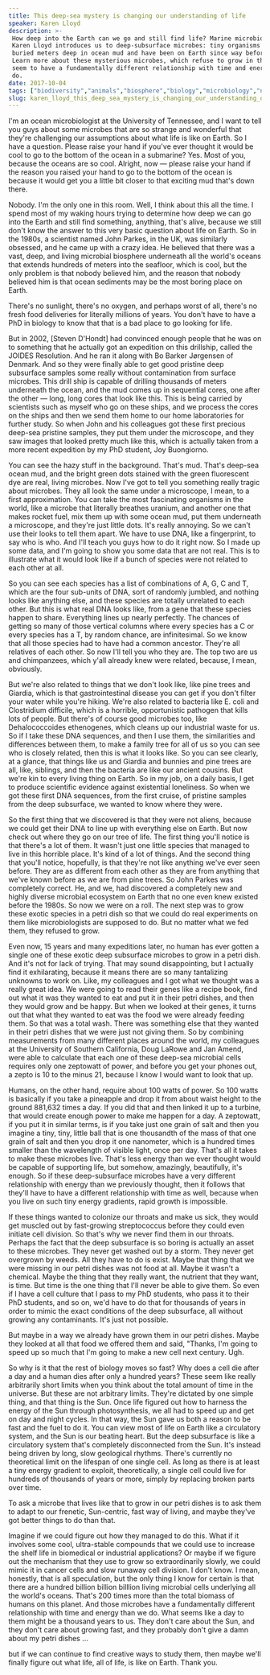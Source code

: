 ```yaml
---
title: This deep-sea mystery is changing our understanding of life
speaker: Karen Lloyd
description: >-
 How deep into the Earth can we go and still find life? Marine microbiologist
 Karen Lloyd introduces us to deep-subsurface microbes: tiny organisms that live
 buried meters deep in ocean mud and have been on Earth since way before animals.
 Learn more about these mysterious microbes, which refuse to grow in the lab and
 seem to have a fundamentally different relationship with time and energy than we
 do.
date: 2017-10-04
tags: ["biodiversity","animals","biosphere","biology","microbiology","nature","oceans","science"]
slug: karen_lloyd_this_deep_sea_mystery_is_changing_our_understanding_of_life
---
```


I'm an ocean microbiologist at the University of Tennessee, and I want to tell you guys
about some microbes that are so strange and wonderful that they're challenging our
assumptions about what life is like on Earth. So I have a question. Please raise your hand
if you've ever thought it would be cool to go to the bottom of the ocean in a submarine?
Yes. Most of you, because the oceans are so cool. Alright, now — please raise your hand if
the reason you raised your hand to go to the bottom of the ocean is because it would get
you a little bit closer to that exciting mud that's down there.

Nobody. I'm the only one in this room. Well, I think about this all the time. I spend most
of my waking hours trying to determine how deep we can go into the Earth and still find
something, anything, that's alive, because we still don't know the answer to this very
basic question about life on Earth. So in the 1980s, a scientist named John Parkes, in the
UK, was similarly obsessed, and he came up with a crazy idea. He believed that there was a
vast, deep, and living microbial biosphere underneath all the world's oceans that extends
hundreds of meters into the seafloor, which is cool, but the only problem is that nobody
believed him, and the reason that nobody believed him is that ocean sediments may be the
most boring place on Earth.

There's no sunlight, there's no oxygen, and perhaps worst of all, there's no fresh food
deliveries for literally millions of years. You don't have to have a PhD in biology to
know that that is a bad place to go looking for life.

But in 2002, [Steven D'Hondt] had convinced enough people that he was on to something 
that he actually got an expedition on this drillship, called the JOIDES Resolution. And he
ran it along with Bo Barker Jørgensen of Denmark. And so they were finally able to get
good pristine deep subsurface samples some really without contamination from surface
microbes. This drill ship is capable of drilling thousands of meters underneath the ocean,
and the mud comes up in sequential cores, one after the other — long, long cores that look
like this. This is being carried by scientists such as myself who go on these ships, and
we process the cores on the ships and then we send them home to our home laboratories for
further study. So when John and his colleagues got these first precious deep-sea pristine
samples, they put them under the microscope, and they saw images that looked pretty much
like this, which is actually taken from a more recent expedition by my PhD student, Joy
Buongiorno.

You can see the hazy stuff in the background. That's mud. That's deep-sea ocean mud, and
the bright green dots stained with the green fluorescent dye are real, living microbes. Now
I've got to tell you something really tragic about microbes. They all look the same under
a microscope, I mean, to a first approximation. You can take the most fascinating
organisms in the world, like a microbe that literally breathes uranium, and another one
that makes rocket fuel, mix them up with some ocean mud, put them underneath a microscope,
and they're just little dots. It's really annoying. So we can't use their looks to tell
them apart. We have to use DNA, like a fingerprint, to say who is who. And I'll teach you
guys how to do it right now. So I made up some data, and I'm going to show you some data
that are not real. This is to illustrate what it would look like if a bunch of species
were not related to each other at all.

So you can see each species has a list of combinations of A, G, C and T, which are the
four sub-units of DNA, sort of randomly jumbled, and nothing looks like anything else, and
these species are totally unrelated to each other. But this is what real DNA looks like,
from a gene that these species happen to share. Everything lines up nearly perfectly. The
chances of getting so many of those vertical columns where every species has a C or every
species has a T, by random chance, are infinitesimal. So we know that all those species
had to have had a common ancestor. They're all relatives of each other. So now I'll tell
you who they are. The top two are us and chimpanzees, which y'all already knew were
related, because, I mean, obviously.

But we're also related to things that we don't look like, like pine trees and Giardia,
which is that gastrointestinal disease you can get if you don't filter your water while
you're hiking. We're also related to bacteria like E. coli and Clostridium difficile,
which is a horrible, opportunistic pathogen that kills lots of people. But there's of
course good microbes too, like Dehalococcoides ethenogenes, which cleans up our industrial
waste for us. So if I take these DNA sequences, and then I use them, the similarities and
differences between them, to make a family tree for all of us so you can see who is
closely related, then this is what it looks like. So you can see clearly, at a glance,
that things like us and Giardia and bunnies and pine trees are all, like, siblings, and
then the bacteria are like our ancient cousins. But we're kin to every living thing on
Earth. So in my job, on a daily basis, I get to produce scientific evidence against
existential loneliness. So when we got these first DNA sequences, from the first cruise, of
pristine samples from the deep subsurface, we wanted to know where they
were.

So the first thing that we discovered is that they were not aliens, because we could get
their DNA to line up with everything else on Earth. But now check out where they go on our
tree of life. The first thing you'll notice is that there's a lot of them. It wasn't just
one little species that managed to live in this horrible place. It's kind of a lot of
things. And the second thing that you'll notice, hopefully, is that they're not like
anything we've ever seen before. They are as different from each other as they are from
anything that we've known before as we are from pine trees. So John Parkes was completely
correct. He, and we, had discovered a completely new and highly diverse microbial
ecosystem on Earth that no one even knew existed before the 1980s. So now we were on a
roll. The next step was to grow these exotic species in a petri dish so that we could do
real experiments on them like microbiologists are supposed to do. But no matter what we
fed them, they refused to grow.

Even now, 15 years and many expeditions later, no human has ever gotten a single one of
these exotic deep subsurface microbes to grow in a petri dish. And it's not for lack of
trying. That may sound disappointing, but I actually find it exhilarating, because it
means there are so many tantalizing unknowns to work on. Like, my colleagues and I got
what we thought was a really great idea. We were going to read their genes like a recipe
book, find out what it was they wanted to eat and put it in their petri dishes, and then
they would grow and be happy. But when we looked at their genes, it turns out that what
they wanted to eat was the food we were already feeding them. So that was a total wash.
There was something else that they wanted in their petri dishes that we were just not
giving them. So by combining measurements from many different places around the world, my
colleagues at the University of Southern California, Doug LaRowe and Jan Amend, were able
to calculate that each one of these deep-sea microbial cells requires only one zeptowatt
of power, and before you get your phones out, a zepto is 10 to the minus 21, because I
know I would want to look that up.

Humans, on the other hand, require about 100 watts of power. So 100 watts is basically if
you take a pineapple and drop it from about waist height to the ground 881,632 times a
day. If you did that and then linked it up to a turbine, that would create enough power to
make me happen for a day. A zeptowatt, if you put it in similar terms, is if you take just
one grain of salt and then you imagine a tiny, tiny, little ball that is one thousandth of
the mass of that one grain of salt and then you drop it one nanometer, which is a hundred
times smaller than the wavelength of visible light, once per day. That's all it takes to
make these microbes live. That's less energy than we ever thought would be capable of
supporting life, but somehow, amazingly, beautifully, it's enough. So if these
deep-subsurface microbes have a very different relationship with energy than we previously
thought, then it follows that they'll have to have a different relationship with time as
well, because when you live on such tiny energy gradients, rapid growth is
impossible.

If these things wanted to colonize our throats and make us sick, they would get muscled
out by fast-growing streptococcus before they could even initiate cell division. So that's
why we never find them in our throats. Perhaps the fact that the deep subsurface is so
boring is actually an asset to these microbes. They never get washed out by a storm. They
never get overgrown by weeds. All they have to do is exist. Maybe that thing that we were
missing in our petri dishes was not food at all. Maybe it wasn't a chemical. Maybe the
thing that they really want, the nutrient that they want, is time. But time is the one
thing that I'll never be able to give them. So even if I have a cell culture that I pass
to my PhD students, who pass it to their PhD students, and so on, we'd have to do that for
thousands of years in order to mimic the exact conditions of the deep subsurface, all
without growing any contaminants. It's just not possible.

But maybe in a way we already have grown them in our petri dishes. Maybe they looked at
all that food we offered them and said, "Thanks, I'm going to speed up so much that I'm
going to make a new cell next century. Ugh.

So why is it that the rest of biology moves so fast? Why does a cell die after a day and a
human dies after only a hundred years? These seem like really arbitrarily short limits
when you think about the total amount of time in the universe. But these are not arbitrary
limits. They're dictated by one simple thing, and that thing is the Sun. Once life figured
out how to harness the energy of the Sun through photosynthesis, we all had to speed up
and get on day and night cycles. In that way, the Sun gave us both a reason to be fast and
the fuel to do it. You can view most of life on Earth like a circulatory system, and the
Sun is our beating heart. But the deep subsurface is like a circulatory system that's
completely disconnected from the Sun. It's instead being driven by long, slow geological
rhythms. There's currently no theoretical limit on the lifespan of one single cell. As
long as there is at least a tiny energy gradient to exploit, theoretically, a single cell
could live for hundreds of thousands of years or more, simply by replacing broken parts
over time.

To ask a microbe that lives like that to grow in our petri dishes is to ask them to adapt
to our frenetic, Sun-centric, fast way of living, and maybe they've got better things to
do than that.

Imagine if we could figure out how they managed to do this. What if it involves some cool,
ultra-stable compounds that we could use to increase the shelf life in biomedical or
industrial applications? Or maybe if we figure out the mechanism that they use to grow so
extraordinarily slowly, we could mimic it in cancer cells and slow runaway cell division.
I don't know. I mean, honestly, that is all speculation, but the only thing I know for
certain is that there are a hundred billion billion billlion living microbial cells
underlying all the world's oceans. That's 200 times more than the total biomass of humans
on this planet. And those microbes have a fundamentally different relationship with time
and energy than we do. What seems like a day to them might be a thousand years to us. They
don't care about the Sun, and they don't care about growing fast, and they probably don't
give a damn about my petri dishes ...

but if we can continue to find creative ways to study them, then maybe we'll finally
figure out what life, all of life, is like on Earth. Thank you.

<!--
ad_duration=3.33
comment_count=18
event="TED@BCG Milan"
external_start_time=0
has_talk_citation=1
intro_duration=11.82
is_subtitle_required="False"
is_talk_featured="True"
language="en"
language_swap="False"
native_language="en"
number_of_related_talks=6
number_of_speakers=1
number_of_subtitled_videos=16
number_of_tags=8
number_of_talk_download_languages=16
number_of_talk_more_resources=0
number_of_talk_recommendations=1
number_of_talks_take_actions=0
post_ad_duration=0.83
published_timestamp="2018-02-06 15:55:37"
recording_date="2017-10-04"
speaker_description="Marine microbiologist"
speaker_is_published=1
speaker_name="Karen Lloyd"
talk_more_resources=[]
talk_name="This deep-sea mystery is changing our understanding of life"
talk_recommendations_blurb="More resources curated by Karen Lloyd"
talks_tags=["biodiversity","animals","biosphere","biology","microbiology","nature","oceans","science"]
talks_take_action=[]
url_audio="https://download.ted.com/talks/KarenLloyd_2017S.mp3?apikey=acme-roadrunner"
url_photo_speaker="https://pe.tedcdn.com/images/ted/b25f0d7ad48cf8dab288d763c8ccfc6c935f0914_254x191.jpg"
url_photo_talk="https://s3.amazonaws.com/talkstar-photos/uploads/603a86cd-e7ec-440b-a6ac-96fd8eb6b27b/KarenLloyd_2017S-embed.jpg"
url_webpage="https://www.ted.com/talks/karen_lloyd_this_deep_sea_mystery_is_changing_our_understanding_of_life"
video_type_name="TED Institute Talk"
-->